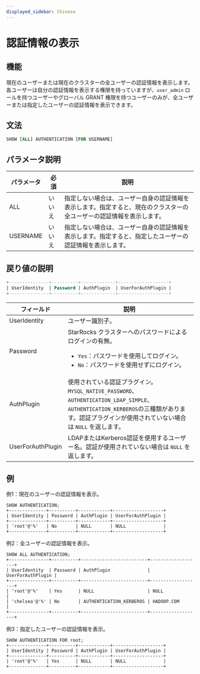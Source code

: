 ```yaml
---
displayed_sidebar: Chinese
---
```


# 認証情報の表示

## 機能

現在のユーザーまたは現在のクラスターの全ユーザーの認証情報を表示します。各ユーザーは自分の認証情報を表示する権限を持っていますが、`user_admin` ロールを持つユーザーやグローバル GRANT 権限を持つユーザーのみが、全ユーザーまたは指定したユーザーの認証情報を表示できます。

## 文法

```SQL
SHOW [ALL] AUTHENTICATION [FOR USERNAME]
```

## パラメータ説明

| **パラメータ** | **必須** | **説明**                                                     |
| -------------- | -------- | ------------------------------------------------------------ |
| ALL            | いいえ   | 指定しない場合は、ユーザー自身の認証情報を表示します。指定すると、現在のクラスターの全ユーザーの認証情報を表示します。 |
| USERNAME       | いいえ   | 指定しない場合は、ユーザー自身の認証情報を表示します。指定すると、指定したユーザーの認証情報を表示します。 |

## 戻り値の説明

```SQL
+---------------+----------+-------------+-------------------+
| UserIdentity  | Password | AuthPlugin  | UserForAuthPlugin |
+---------------+----------+-------------+-------------------+
```

| **フィールド**    | **説明**                                                     |
| ----------------- | ------------------------------------------------------------ |
| UserIdentity      | ユーザー識別子。                                             |
| Password          | StarRocks クラスターへのパスワードによるログインの有無。<ul><li>`Yes`：パスワードを使用してログイン。</li><li>`No`：パスワードを使用せずにログイン。</li></ul> |
| AuthPlugin        | 使用されている認証プラグイン。`MYSQL_NATIVE_PASSWORD`、`AUTHENTICATION_LDAP_SIMPLE`、`AUTHENTICATION_KERBEROS`の三種類があります。認証プラグインが使用されていない場合は `NULL` を返します。 |
| UserForAuthPlugin | LDAPまたはKerberos認証を使用するユーザー名。認証が使用されていない場合は `NULL` を返します。 |

## 例

例1：現在のユーザーの認証情報を表示。

```Plain
SHOW AUTHENTICATION;
+--------------+----------+------------+-------------------+
| UserIdentity | Password | AuthPlugin | UserForAuthPlugin |
+--------------+----------+------------+-------------------+
| 'root'@'%'   | No       | NULL       | NULL              |
+--------------+----------+------------+-------------------+
```

例2：全ユーザーの認証情報を表示。

```Plain
SHOW ALL AUTHENTICATION;
+---------------+----------+-------------------------+-------------------+
| UserIdentity  | Password | AuthPlugin              | UserForAuthPlugin |
+---------------+----------+-------------------------+-------------------+
| 'root'@'%'    | Yes      | NULL                    | NULL              |
| 'chelsea'@'%' | No       | AUTHENTICATION_KERBEROS | HADOOP.COM        |
+---------------+----------+-------------------------+-------------------+
```

例3：指定したユーザーの認証情報を表示。

```Plain
SHOW AUTHENTICATION FOR root;
+--------------+----------+------------+-------------------+
| UserIdentity | Password | AuthPlugin | UserForAuthPlugin |
+--------------+----------+------------+-------------------+
| 'root'@'%'   | Yes      | NULL       | NULL              |
+--------------+----------+------------+-------------------+
```
